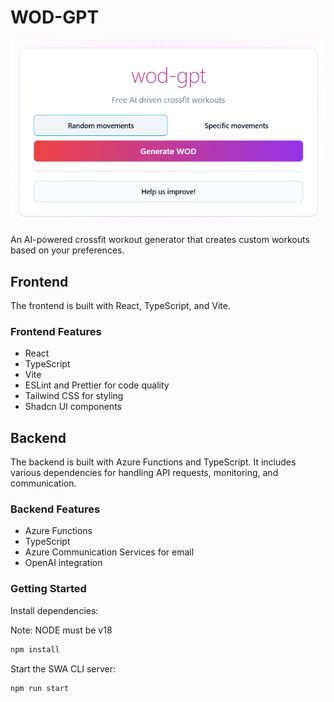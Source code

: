 # WOD-GPT

![WOD-GPT](wod-gpt-image.png)

An AI-powered crossfit workout generator that creates custom workouts based on your preferences.

## Frontend

The frontend is built with React, TypeScript, and Vite.

### Frontend Features

- React
- TypeScript
- Vite
- ESLint and Prettier for code quality
- Tailwind CSS for styling
- Shadcn UI components

## Backend

The backend is built with Azure Functions and TypeScript. It includes various dependencies for handling API requests, monitoring, and communication.

### Backend Features

- Azure Functions
- TypeScript
- Azure Communication Services for email
- OpenAI integration

### Getting Started

Install dependencies:

Note: NODE must be v18
```sh
npm install
```

Start the SWA CLI server:

```sh
npm run start
```
